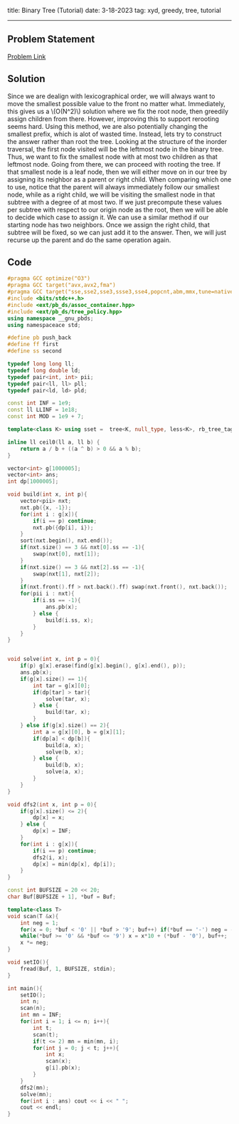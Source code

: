 title: Binary Tree (Tutorial)
date: 3-18-2023
tag: xyd, greedy, tree, tutorial

---

## Problem Statement

[Problem Link](https://contest.xinyoudui.com/contest/76/problem/320)

## Solution

Since we are dealign with lexicographical order, we will always want to move the smallest possible value to the front no matter what. Immediately, this gives us a \\(O(N^2)\\) solution where we fix the root node, then greedily assign children from there. However, improving this to support rerooting seems hard. Using this method, we are also potentially changing the smallest prefix, which is alot of wasted time. Instead, lets try to construct the answer rather than root the tree. Looking at the structure of the inorder traversal, the first node visited will be the leftmost node in the binary tree. Thus, we want to fix the smallest node with at most two children as that leftmost node. Going from there, we can proceed with rooting the tree. If that smallest node is a leaf node, then we will either move on in our tree by assigning its neighbor as a parent or right child. When comparing which one to use, notice that the parent will always immediately follow our smallest node, while as a right child, we will be visiting the smallest node in that subtree with a degree of at most two. If we just precompute these values per subtree with respect to our origin node as the root, then we will be able to decide which case to assign it. We can use a similar method if our starting node has two neighbors. Once we assign the right child, that subtree will be fixed, so we can just add it to the answer. Then, we will just recurse up the parent and do the same operation again.

## Code

```c++
#pragma GCC optimize("O3")
#pragma GCC target("avx,avx2,fma")
#pragma GCC target("sse,sse2,sse3,ssse3,sse4,popcnt,abm,mmx,tune=native")
#include <bits/stdc++.h>
#include <ext/pb_ds/assoc_container.hpp>
#include <ext/pb_ds/tree_policy.hpp>
using namespace __gnu_pbds;
using namespaceace std;

#define pb push_back
#define ff first
#define ss second

typedef long long ll;
typedef long double ld;
typedef pair<int, int> pii;
typedef pair<ll, ll> pll;
typedef pair<ld, ld> pld;

const int INF = 1e9;
const ll LLINF = 1e18;
const int MOD = 1e9 + 7;

template<class K> using sset =  tree<K, null_type, less<K>, rb_tree_tag, tree_order_statistics_node_update>;

inline ll ceil0(ll a, ll b) {
    return a / b + ((a ^ b) > 0 && a % b);
}

vector<int> g[1000005];
vector<int> ans;
int dp[1000005];

void build(int x, int p){
    vector<pii> nxt;
    nxt.pb({x, -1});
    for(int i : g[x]){
        if(i == p) continue;
        nxt.pb({dp[i], i});
    }
    sort(nxt.begin(), nxt.end());
    if(nxt.size() == 3 && nxt[0].ss == -1){
        swap(nxt[0], nxt[1]);
    }
    if(nxt.size() == 3 && nxt[2].ss == -1){
        swap(nxt[1], nxt[2]);
    }
    if(nxt.front().ff > nxt.back().ff) swap(nxt.front(), nxt.back());
    for(pii i : nxt){
        if(i.ss == -1){
            ans.pb(x);
        } else {
            build(i.ss, x);
        }
    }
}


void solve(int x, int p = 0){
    if(p) g[x].erase(find(g[x].begin(), g[x].end(), p));
    ans.pb(x);
    if(g[x].size() == 1){
        int tar = g[x][0];
        if(dp[tar] > tar){
            solve(tar, x);
        } else {
            build(tar, x);
        }
    } else if(g[x].size() == 2){
        int a = g[x][0], b = g[x][1];
        if(dp[a] < dp[b]){
            build(a, x);
            solve(b, x);
        } else {
            build(b, x);
            solve(a, x);
        }
    }
}

void dfs2(int x, int p = 0){
    if(g[x].size() <= 2){
        dp[x] = x;
    } else {
        dp[x] = INF;
    }
    for(int i : g[x]){
        if(i == p) continue; 
        dfs2(i, x);
        dp[x] = min(dp[x], dp[i]);
    }
}

const int BUFSIZE = 20 << 20;
char Buf[BUFSIZE + 1], *buf = Buf;

template<class T>
void scan(T &x){
    int neg = 1;
    for(x = 0; *buf < '0' || *buf > '9'; buf++) if(*buf == '-') neg = -1;
    while(*buf >= '0' && *buf <= '9') x = x*10 + (*buf - '0'), buf++;
    x *= neg;
}

void setIO(){
    fread(Buf, 1, BUFSIZE, stdin);
}

int main(){
    setIO();
    int n;
    scan(n);
    int mn = INF;
    for(int i = 1; i <= n; i++){
        int t;
        scan(t);
        if(t <= 2) mn = min(mn, i);
        for(int j = 0; j < t; j++){
            int x;
            scan(x);
            g[i].pb(x);
        }
    }
    dfs2(mn);
    solve(mn);
    for(int i : ans) cout << i << " ";
    cout << endl;
}
```